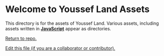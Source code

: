 [Edit this file]: https://github.com/The-Youssef-Nasr-Company/Youssef-Land/edit/master/assets/readme.md
[Return to repo]: https://github.com/The-Youssef-Nasr-Company/Youssef-Land
[Youssef Land JavaScript Asset]: https://github.com/The-Youssef-Nasr-Company/Youssef-Land/tree/master/assets/JavaScript

# Welcome to Youssef Land Assets
This directory is for the assets of Youssef Land. Various assets, including assets written in __[JavaScript][Youssef Land JavaScript Asset]__ appear as directories.

[Return to repo.][Return to repo]

[Edit this file (if you are a collaborator or contributor).][Edit this file]
